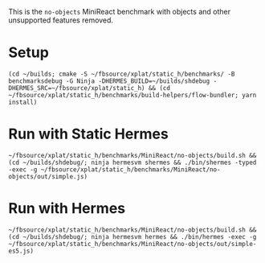 This is the `no-objects` MiniReact benchmark with objects and other unsupported
features removed.

# Setup

```
(cd ~/builds; cmake -S ~/fbsource/xplat/static_h/benchmarks/ -B benchmarksdebug -G Ninja -DHERMES_BUILD=~/builds/shdebug -DHERMES_SRC=~/fbsource/xplat/static_h) && (cd ~/fbsource/xplat/static_h/benchmarks/build-helpers/flow-bundler; yarn install)
```

# Run with Static Hermes

```
~/fbsource/xplat/static_h/benchmarks/MiniReact/no-objects/build.sh && (cd ~/builds/shdebug/; ninja hermesvm shermes && ./bin/shermes -typed -exec -g ~/fbsource/xplat/static_h/benchmarks/MiniReact/no-objects/out/simple.js)
```

# Run with Hermes

```
~/fbsource/xplat/static_h/benchmarks/MiniReact/no-objects/build.sh && (cd ~/builds/shdebug/; ninja hermesvm hermes && ./bin/hermes -exec -g ~/fbsource/xplat/static_h/benchmarks/MiniReact/no-objects/out/simple-es5.js)
```
